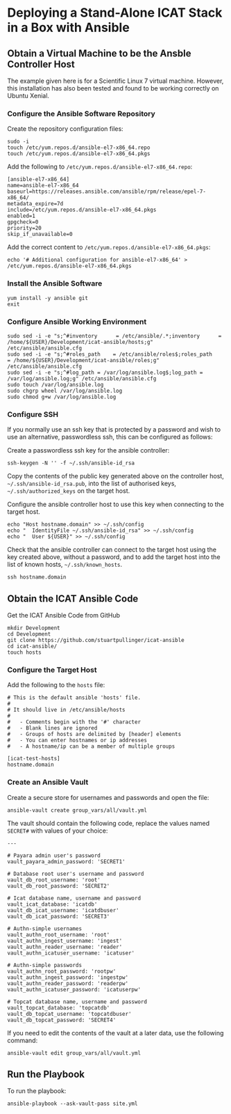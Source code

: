 # Deploying a Stand-Alone ICAT Stack in a Box with Ansible

## Obtain a Virtual Machine to be the Ansble Controller Host

The example given here is for a Scientific Linux 7 virtual machine. However, this installation has also been tested and found to be working correctly on Ubuntu Xenial.

### Configure the Ansible Software Repository

Create the repository configuration files:

```Shell
sudo -i
touch /etc/yum.repos.d/ansible-el7-x86_64.repo
touch /etc/yum.repos.d/ansible-el7-x86_64.pkgs
```

Add the following to `/etc/yum.repos.d/ansible-el7-x86_64.repo`:

```
[ansible-el7-x86_64]
name=ansible-el7-x86_64
baseurl=https://releases.ansible.com/ansible/rpm/release/epel-7-x86_64/
metadata_expire=7d
include=/etc/yum.repos.d/ansible-el7-x86_64.pkgs
enabled=1
gpgcheck=0
priority=20
skip_if_unavailable=0
```

Add the correct content to `/etc/yum.repos.d/ansible-el7-x86_64.pkgs`:

```Shell
echo '# Additional configuration for ansible-el7-x86_64' > /etc/yum.repos.d/ansible-el7-x86_64.pkgs
```

### Install the Ansible Software

```Shell
yum install -y ansible git
exit
```

### Configure Ansible Working Environment

```Shell
sudo sed -i -e "s;^#inventory      = /etc/ansible/.*;inventory      = /home/${USER}/Development/icat-ansible/hosts;g" /etc/ansible/ansible.cfg
sudo sed -i -e "s;^#roles_path    = /etc/ansible/roles$;roles_path    = /home/${USER}/Development/icat-ansible/roles;g" /etc/ansible/ansible.cfg
sudo sed -i -e "s;^#log_path = /var/log/ansible.log$;log_path = /var/log/ansible.log;g" /etc/ansible/ansible.cfg
sudo touch /var/log/ansible.log
sudo chgrp wheel /var/log/ansible.log
sudo chmod g+w /var/log/ansible.log
```

### Configure SSH

If you normally use an ssh key that is protected by a password and wish to use an alternative, passwordless ssh, this can be configured as follows:

Create a passwordless ssh key for the ansible controller:

```Shell
ssh-keygen -N '' -f ~/.ssh/ansible-id_rsa
```

Copy the contents of the public key generated above on the controller host, `~/.ssh/ansible-id_rsa.pub`, into the list of authorised keys, `~/.ssh/authorized_keys` on the target host.

Configure the ansible controller host to use this key when connecting to the target host.

```Shell
echo "Host hostname.domain" >> ~/.ssh/config
echo "  IdentityFile ~/.ssh/ansible-id_rsa" >> ~/.ssh/config
echo "  User ${USER}" >> ~/.ssh/config
```

Check that the ansible controller can connect to the target host using the key created above, without a password, and to add the target host into the list of known hosts, `~/.ssh/known_hosts`.

```Shell
ssh hostname.domain
```

## Obtain the ICAT Ansible Code

Get the ICAT Ansible Code from GitHub

```Shell
mkdir Development
cd Development
git clone https://github.com/stuartpullinger/icat-ansible
cd icat-ansible/
touch hosts
```

### Configure the Target Host

Add the following to the `hosts` file:

```
# This is the default ansible 'hosts' file.
#
# It should live in /etc/ansible/hosts
#
#   - Comments begin with the '#' character
#   - Blank lines are ignored
#   - Groups of hosts are delimited by [header] elements
#   - You can enter hostnames or ip addresses
#   - A hostname/ip can be a member of multiple groups

[icat-test-hosts]
hostname.domain
```

### Create an Ansible Vault

Create a secure store for usernames and passwords and open the file:

```Shell
ansible-vault create group_vars/all/vault.yml
```

The vault should contain the following code, replace the values named `SECRET#` with values of your choice:

```
---

# Payara admin user's password
vault_payara_admin_password: 'SECRET1'

# Database root user's username and password
vault_db_root_username: 'root'
vault_db_root_password: 'SECRET2'

# Icat database name, username and password
vault_icat_database: 'icatdb'
vault_db_icat_username: 'icatdbuser'
vault_db_icat_password: 'SECRET3'

# Authn-simple usernames
vault_authn_root_username: 'root'
vault_authn_ingest_username: 'ingest'
vault_authn_reader_username: 'reader'
vault_authn_icatuser_username: 'icatuser'

# Authn-simple passwords
vault_authn_root_password: 'rootpw'
vault_authn_ingest_password: 'ingestpw'
vault_authn_reader_password: 'readerpw'
vault_authn_icatuser_password: 'icatuserpw'

# Topcat database name, username and password
vault_topcat_database: 'topcatdb'
vault_db_topcat_username: 'topcatdbuser'
vault_db_topcat_password: 'SECRET4'
```

If you need to edit the contents of the vault at a later data, use the following command:

```Shell
ansible-vault edit group_vars/all/vault.yml
```

## Run the Playbook

To run the playbook:

```Shell
ansible-playbook --ask-vault-pass site.yml
```
